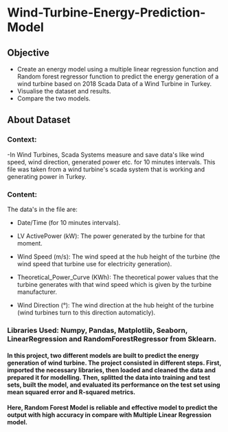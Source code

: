 # Wind-Turbine-Energy-Prediction-Model
## Objective
- Create an energy model using a multiple linear regression function and Random forest regressor function to predict the energy generation of a wind turbine based on 2018 Scada Data of a Wind Turbine in Turkey. 
- Visualise the dataset and results. 
- Compare the two models.
## About Dataset
### Context:

-In Wind Turbines, Scada Systems measure and save data's like wind speed, wind direction, generated power etc. for 10 minutes intervals. This file was taken from a wind turbine's scada system that is working and generating power in Turkey.

### Content:

The data's in the file are:

- Date/Time (for 10 minutes intervals).

- LV ActivePower (kW): The power generated by the turbine for that moment.

- Wind Speed (m/s): The wind speed at the hub height of the turbine (the wind speed that turbine use for electricity generation).

- Theoretical_Power_Curve (KWh): The theoretical power values that the turbine generates with that wind speed which is given by the turbine manufacturer.

- Wind Direction (°): The wind direction at the hub height of the turbine (wind turbines turn to this direction automaticly).

### Libraries Used: Numpy, Pandas, Matplotlib, Seaborn, LinearRegression and RandomForestRegressor from Sklearn.

#### In this project, two different models are built to predict the energy generation of wind turbine. The project consisted in different steps. First, imported the necessary libraries, then loaded and cleaned the data and prepared it for modelling. Then, splitted the data into training and test sets, built the model, and evaluated its performance on the test set using mean squared error and R-squared metrics.
#### Here, Random Forest Model is reliable and effective model to predict the output with high accuracy in compare with Multiple Linear Regression model.
